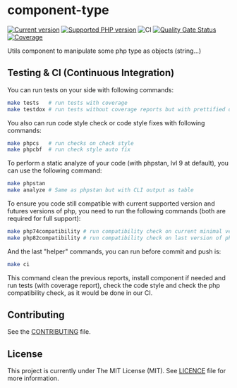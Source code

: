# component-type
[![Current version](https://img.shields.io/packagist/v/eureka/component-type.svg?logo=composer)](https://packagist.org/packages/eureka/component-type)
[![Supported PHP version](https://img.shields.io/static/v1?logo=php&label=PHP&message=7.4%20-%208.2&color=777bb4)](https://packagist.org/packages/eureka/component-type)
![CI](https://github.com/eureka-framework/component-type/workflows/CI/badge.svg)
[![Quality Gate Status](https://sonarcloud.io/api/project_badges/measure?project=eureka-framework_component-type&metric=alert_status)](https://sonarcloud.io/dashboard?id=eureka-framework_component-type)
[![Coverage](https://sonarcloud.io/api/project_badges/measure?project=eureka-framework_component-type&metric=coverage)](https://sonarcloud.io/dashboard?id=eureka-framework_component-type)

Utils component to manipulate some php type as objects (string...)


## Testing & CI (Continuous Integration)

You can run tests on your side with following commands:
```bash
make tests   # run tests with coverage
make testdox # run tests without coverage reports but with prettified output
```

You also can run code style check or code style fixes with following commands:
```bash
make phpcs   # run checks on check style
make phpcbf  # run check style auto fix
```

To perform a static analyze of your code (with phpstan, lvl 9 at default), you can use the following command:
```bash
make phpstan
make analyze # Same as phpstan but with CLI output as table
```

To ensure you code still compatible with current supported version and futures versions of php, you need to
run the following commands (both are required for full support):
```bash
make php74compatibility # run compatibility check on current minimal version of php we support
make php82compatibility # run compatibility check on last version of php we will support in future
```

And the last "helper" commands, you can run before commit and push is:
```bash
make ci
```
This command clean the previous reports, install component if needed and run tests (with coverage report),
check the code style and check the php compatibility check, as it would be done in our CI.

## Contributing

See the [CONTRIBUTING](CONTRIBUTING.md) file.

## License

This project is currently under The MIT License (MIT). See [LICENCE](LICENSE) file for more information.
